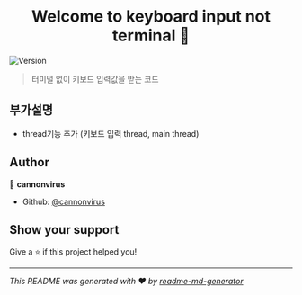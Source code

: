 <h1 align="center">Welcome to keyboard input not terminal 👋</h1>
<p>
    <img alt="Version" src="https://img.shields.io/badge/c++17-%2300599C.svg">
</p>

> 터미널 없이 키보드 입력값을 받는 코드

## 부가설명
 - thread기능 추가 (키보드 입력 thread, main thread)

## Author

👤 **cannonvirus**

* Github: [@cannonvirus](https://github.com/cannonvirus)

## Show your support

Give a ⭐️ if this project helped you!

***
_This README was generated with ❤️ by [readme-md-generator](https://github.com/kefranabg/readme-md-generator)_